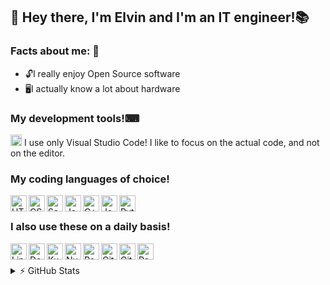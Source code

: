 
## 👋 Hey there, I'm Elvin and I'm an IT engineer!📚

### Facts about me: 🍏
 - 🔓I really enjoy Open Source software 
 - 🖥I actually know a lot about hardware 


### My development tools!⌨
<img alt="Visual Studio Code" width="18px" src="https://cdn.jsdelivr.net/npm/simple-icons@3.12.0/icons/visualstudiocode.svg"> I use only Visual Studio Code! I like to focus on the actual code, and not on the editor.
<br>

### My coding languages of choice!
<img align="left" alt="HTML5" width="26px" src="https://cdn.jsdelivr.net/npm/simple-icons@3.12.0/icons/html5.svg">
<img align="left" alt="CSS3" width="26px" src="https://cdn.jsdelivr.net/npm/simple-icons@3.12.0/icons/css3.svg">
<img align="left" alt="Sass" width="26px" src="https://cdn.jsdelivr.net/npm/simple-icons@3.12.0/icons/sass.svg">
<img align="left" alt="JavaScript" width="26px" src="https://cdn.jsdelivr.net/npm/simple-icons@3.12.0/icons/javascript.svg">
<img align="left" alt="C++" width="26px" src="https://cdn.jsdelivr.net/npm/simple-icons@3.12.0/icons/cplusplus.svg">
<img align="left" alt="Java" width="26px" src="https://cdn.jsdelivr.net/npm/simple-icons@3.12.0/icons/java.svg">
<img align="left" alt="Python3" width="26px" src="https://cdn.jsdelivr.net/npm/simple-icons@3.12.0/icons/python.svg">
<br>

### I also use these on a daily basis!
<img align="left" alt="Linux" width="26px" src="https://cdn.jsdelivr.net/npm/simple-icons@3.12.0/icons/linux.svg">
<img align="left" alt="Docker" width="26px" src="https://cdn.jsdelivr.net/npm/simple-icons@3.12.0/icons/docker.svg">
<img align="left" alt="Kubernetes" width="26px" src="https://cdn.jsdelivr.net/npm/simple-icons@3.12.0/icons/kubernetes.svg">
<img align="left" alt="NumPy" width="26px" src="https://cdn.jsdelivr.net/npm/simple-icons@3.12.0/icons/numpy.svg">
<img align="left" alt="Pandas" width="26px" src="https://cdn.jsdelivr.net/npm/simple-icons@3.12.0/icons/pandas.svg">
<img align="left" alt="Git" width="26px" src="https://cdn.jsdelivr.net/npm/simple-icons@3.12.0/icons/git.svg">
<img align="left" alt="GitHub" width="26px" src="https://cdn.jsdelivr.net/npm/simple-icons@3.12.0/icons/github.svg">
<img align="left" alt="Raspberry Pi" width="26px" src="https://cdn.jsdelivr.net/npm/simple-icons@3.12.0/icons/raspberrypi.svg">
<br>
<br>

<details>
  <summary>⚡ GitHub Stats</summary>

  <img alt="Elvin's GitHub Stats" src="https://github-readme-stats.vercel.app/api?username=tmariaelvin&show_icons=true&hide_border=true&theme=material-palenight&count_private=true">
  
</details>


